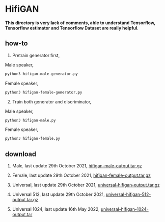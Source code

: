 # HifiGAN

**This directory is very lack of comments, able to understand Tensorflow, Tensorflow estimator and Tensorflow Dataset are really helpful**.

## how-to

1. Pretrain generator first,

Male speaker,

```bash
python3 hifigan-male-generator.py
```

Female speaker,

```bash
python3 hifigan-female-generator.py
```

2. Train both generator and discriminator,

Male speaker,

```bash
python3 hifigan-male.py
```

Female speaker,

```bash
python3 hifigan-female.py
```

## download

1. Male, last update 29th October 2021, [hifigan-male-output.tar.gz](https://f000.backblazeb2.com/file/malaya-speech-model/pretrained/hifigan-male-output.tar.gz)

2. Female, last update 29th October 2021, [hifigan-female-output.tar.gz](https://f000.backblazeb2.com/file/malaya-speech-model/pretrained/hifigan-female-output.tar.gz)

3. Universal, last update 29th October 2021, [universal-hifigan-output.tar.gz](https://f000.backblazeb2.com/file/malaya-speech-model/pretrained/universal-hifigan-output.tar.gz)

4. Universal 512, last update 29th October 2021, [universal-hifigan-512-output.tar.gz](https://f000.backblazeb2.com/file/malaya-speech-model/pretrained/universal-hifigan-512-output.tar.gz)

5. Universal 1024, last update 16th May 2022, [universal-hifigan-1024-output.tar](https://huggingface.co/huseinzol05/pretrained-vocoder/resolve/main/universal-hifigan-1024-output.tar)